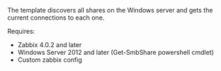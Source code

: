 The template discovers all shares on the Windows server and gets the current connections to each one.

Requires: 
* Zabbix 4.0.2 and later
* Windows Server 2012 and later (Get-SmbShare powershell cmdlet)
* Custom zabbix config
